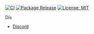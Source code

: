 [![CI](https://github.com/jordan4ibanez/Crafter-Java/actions/workflows/gradle-ci.yml/badge.svg)](https://github.com/jordan4ibanez/Crafter-Java/actions/workflows/gradle-ci.yml)
[![Package Release](https://github.com/jordan4ibanez/Crafter-Java/actions/workflows/gradle-publish.yml/badge.svg)](https://github.com/jordan4ibanez/Crafter-Java/actions/workflows/gradle-publish.yml)
[![License: MIT](https://img.shields.io/badge/License-MIT-yellow.svg)](https://opensource.org/licenses/MIT)


<a href = https://discord.gg/dRPyvubfyg> <img src="https://assets-global.website-files.com/6257adef93867e50d84d30e2/636e0a69f118df70ad7828d4_icon_clyde_blurple_RGB.svg" width="27" height="15" alt="Discord Logo"> 
- Discord
</a>
